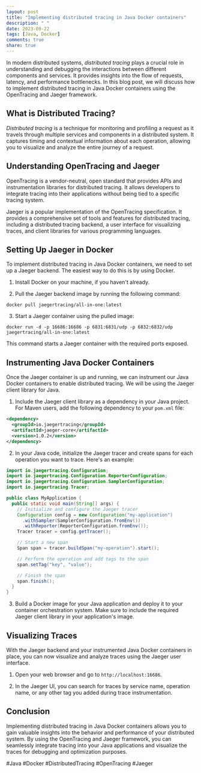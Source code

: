 ```yaml
---
layout: post
title: "Implementing distributed tracing in Java Docker containers"
description: " "
date: 2023-09-22
tags: [Java, Docker]
comments: true
share: true
---
```


In modern distributed systems, *distributed tracing* plays a crucial role in understanding and debugging the interactions between different components and services. It provides insights into the flow of requests, latency, and performance bottlenecks. In this blog post, we will discuss how to implement distributed tracing in Java Docker containers using the OpenTracing and Jaeger framework.

## What is Distributed Tracing?

*Distributed tracing* is a technique for monitoring and profiling a request as it travels through multiple services and components in a distributed system. It captures timing and contextual information about each operation, allowing you to visualize and analyze the entire journey of a request.

## Understanding OpenTracing and Jaeger

OpenTracing is a vendor-neutral, open standard that provides APIs and instrumentation libraries for distributed tracing. It allows developers to integrate tracing into their applications without being tied to a specific tracing system.

Jaeger is a popular implementation of the OpenTracing specification. It provides a comprehensive set of tools and features for distributed tracing, including a distributed tracing backend, a user interface for visualizing traces, and client libraries for various programming languages.

## Setting Up Jaeger in Docker

To implement distributed tracing in Java Docker containers, we need to set up a Jaeger backend. The easiest way to do this is by using Docker. 

1. Install Docker on your machine, if you haven't already.

2. Pull the Jaeger backend image by running the following command:

```docker
docker pull jaegertracing/all-in-one:latest
```

3. Start a Jaeger container using the pulled image:

```docker
docker run -d -p 16686:16686 -p 6831:6831/udp -p 6832:6832/udp jaegertracing/all-in-one:latest
```

This command starts a Jaeger container with the required ports exposed.

## Instrumenting Java Docker Containers

Once the Jaeger container is up and running, we can instrument our Java Docker containers to enable distributed tracing. We will be using the Jaeger client library for Java.

1. Include the Jaeger client library as a dependency in your Java project. For Maven users, add the following dependency to your `pom.xml` file:

```xml
<dependency>
  <groupId>io.jaegertracing</groupId>
  <artifactId>jaeger-core</artifactId>
  <version>1.0.2</version>
</dependency>
```

2. In your Java code, initialize the Jaeger tracer and create spans for each operation you want to trace. Here's an example:

```java
import io.jaegertracing.Configuration;
import io.jaegertracing.Configuration.ReporterConfiguration;
import io.jaegertracing.Configuration.SamplerConfiguration;
import io.jaegertracing.Tracer;

public class MyApplication {
  public static void main(String[] args) {
    // Initialize and configure the Jaeger tracer
    Configuration config = new Configuration("my-application")
      .withSampler(SamplerConfiguration.fromEnv())
      .withReporter(ReporterConfiguration.fromEnv());
    Tracer tracer = config.getTracer();

    // Start a new span
    Span span = tracer.buildSpan("my-operation").start();

    // Perform the operation and add tags to the span
    span.setTag("key", "value");

    // Finish the span
    span.finish();
  }
}
```

3. Build a Docker image for your Java application and deploy it to your container orchestration system. Make sure to include the required Jaeger client library in your application's image.

## Visualizing Traces

With the Jaeger backend and your instrumented Java Docker containers in place, you can now visualize and analyze traces using the Jaeger user interface. 

1. Open your web browser and go to `http://localhost:16686`.

2. In the Jaeger UI, you can search for traces by service name, operation name, or any other tag you added during trace instrumentation.

## Conclusion

Implementing distributed tracing in Java Docker containers allows you to gain valuable insights into the behavior and performance of your distributed system. By using the OpenTracing and Jaeger framework, you can seamlessly integrate tracing into your Java applications and visualize the traces for debugging and optimization purposes.

#Java #Docker #DistributedTracing #OpenTracing #Jaeger